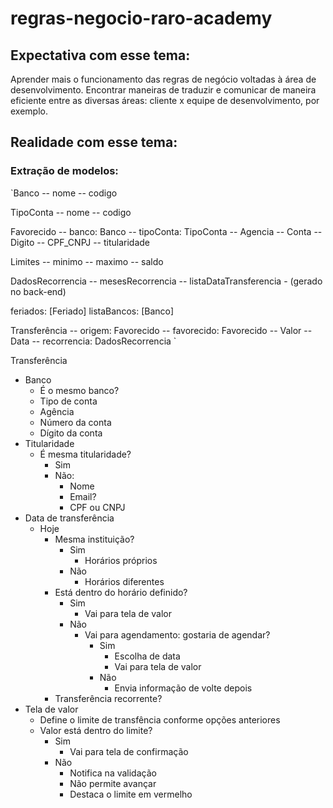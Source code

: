 # regras-negocio-raro-academy

## Expectativa com esse tema: 

Aprender mais o funcionamento das regras de negócio voltadas à área de desenvolvimento. Encontrar maneiras de traduzir e comunicar de maneira eficiente entre as diversas áreas: cliente x equipe de desenvolvimento, por exemplo.

## Realidade com esse tema:



### Extração de modelos:

`Banco
-- nome
-- codigo

TipoConta
-- nome
-- codigo

Favorecido
-- banco: Banco
-- tipoConta: TipoConta
-- Agencia
-- Conta
-- Digito
-- CPF_CNPJ
-- titularidade

Limites
-- minimo
-- maximo
-- saldo

DadosRecorrencia
-- mesesRecorrencia
-- listaDataTransferencia - (gerado no back-end)

feriados: [Feriado]
listaBancos: [Banco]

Transferência
-- origem: Favorecido
-- favorecido: Favorecido
-- Valor
-- Data
-- recorrencia: DadosRecorrencia
`


Transferência
  - Banco
    - É o mesmo banco?
    - Tipo de conta
    - Agência
    - Número da conta
    - Dígito da conta
  - Titularidade
    - É mesma titularidade?
      - Sim     
      - Não:
        - Nome
        - Email?
        - CPF ou CNPJ   
  - Data de transferência
    - Hoje
      - Mesma instituição?
        - Sim
          - Horários próprios
        - Não 
          - Horários diferentes
      - Está dentro do horário definido?
        - Sim
          - Vai para tela de valor
        - Não
          - Vai para agendamento: gostaria de agendar?
            - Sim
              - Escolha de data
              - Vai para tela de valor
            - Não
              - Envia informação de volte depois
       - Transferência recorrente?
   - Tela de valor
     - Define o limite de transfência conforme opções anteriores
     - Valor está dentro do limite?
        - Sim
           - Vai para tela de confirmação
        - Não
           - Notifica na validação
           - Não permite avançar
           - Destaca o limite em vermelho          

